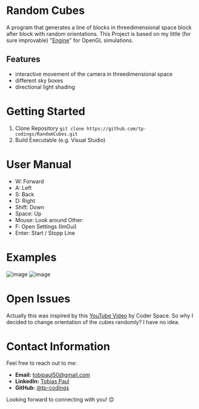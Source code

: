 # Random Cubes
A program that generates a line of blocks in threedimensional space block after block with random orientations. 
This Project is based on my little (for sure improvable) "[Engine](https://github.com/tp-codings/Little_OpenGL_Simulation_Engine/edit/master/README.md)" for OpenGL simulations. 

## Features
- interactive movement of the camera in threedimensional space
- different sky boxes
- directional light shading

# Getting Started
1. Clone Repository
`git clone https://github.com/tp-codings/RandomCubes.git`
2. Build Executable (e.g. Visual Studio)

# User Manual
- W: Forward
- A: Left
- S: Back
- D: Right
- Shift: Down
- Space: Up
- Mouse: Look around
Other:
- F: Open Settings (ImGui)
- Enter: Start / Stopp Line

# Examples

![image](https://github.com/tp-codings/RandomCubes/assets/118997294/de40d887-eead-48a8-818d-5b5f0d7728a7)
![image](https://github.com/tp-codings/RandomCubes/assets/118997294/6d74afbd-30db-409c-8c64-55ace7796b9a)


# Open Issues
Actually this was inspired by this [YouTube Video](https://www.youtube.com/watch?v=03Uw0P08Mj4) by Coder Space. So why I decided to change orientation of the cubes randomly? I have no idea. 

# Contact Information

Feel free to reach out to me:

- **Email:** [tobipaul50@gmail.com](mailto:tobipaul50@gmail.com)
- **LinkedIn:** [Tobias Paul](https://www.linkedin.com/in/tobias-paul-657513276/)
- **GitHub:** [@tp-codings](https://github.com/tp-codings)

Looking forward to connecting with you! 😊
